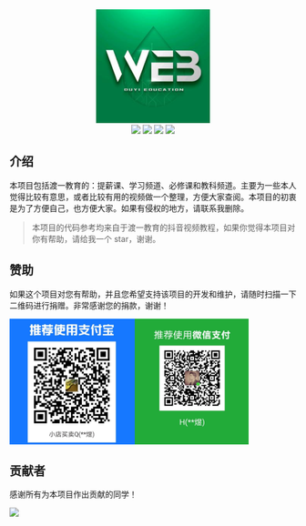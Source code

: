 <div align="center">
  
  <div align="center">
    <!-- <a href="https://www.douyin.com/user/MS4wLjABAAAAeIIkCgELXG6XdUxuE9nQ6W4AfS-aoPFbtmnBL8ytcYtBSyurgePBYZXJpB0LJBCT"> -->
      <img src="./assets/logo1.png" alt="提薪课"  width="200" height="200"/>
    <!-- </a> -->
  </div>

  <div align="center">
    <a href="https://www.douyin.com/user/MS4wLjABAAAAeIIkCgELXG6XdUxuE9nQ6W4AfS-aoPFbtmnBL8ytcYtBSyurgePBYZXJpB0LJBCT"><img src="https://img.shields.io/badge/渡一-提薪课-blue" /></a>
    <a href="https://www.douyin.com/user/MS4wLjABAAAAi2oukRVcHpgD-HbVdzsxE7tYykr91YuIKukR_X_Yy08EFWRQhRrECDF6FvbvT8Xa"><img src="https://img.shields.io/badge/渡一-学习频道-blue" /></a>
    <a href="https://www.douyin.com/user/MS4wLjABAAAAKuAIiftuTMsdnH-9MyU8VZla5fmjhdY2Gd7tHueV25vzFnKs3lqLSV7xoPE7FTxi"><img src="https://img.shields.io/badge/渡一-教科频道-blue" /></a>
    <a href="https://www.douyin.com/user/MS4wLjABAAAAy68qgQPB-aGWv7MKIRB544hLgzY18xgXhywYjnN-XKk"><img src="https://img.shields.io/badge/渡一-必修课-blue" /></a>
  </div>
</div>

## 介绍

本项目包括渡一教育的：提薪课、学习频道、必修课和教科频道。主要为一些本人觉得比较有意思，或者比较有用的视频做一个整理，方便大家查阅。本项目的初衷是为了方便自己，也方便大家。如果有侵权的地方，请联系我删除。

> 本项目的代码参考均来自于渡一教育的抖音视频教程，如果你觉得本项目对你有帮助，请给我一个 star，谢谢。

## 赞助

如果这个项目对您有帮助，并且您希望支持该项目的开发和维护，请随时扫描一下二维码进行捐赠。非常感谢您的捐款，谢谢！

<div style="display: flex;">
    <img width="220" alt="alipay" src="./public/images/alipay.jpg" />
    <img width="200" alt="wechat" src="./public/images/wechat.jpg" />
</div>

## 贡献者

感谢所有为本项目作出贡献的同学！

<a href="https://github.com/xie392/xie392/duyi-demo">
  <img src="https://contrib.rocks/image?repo=xie392/duyi-demo" />
</a>
